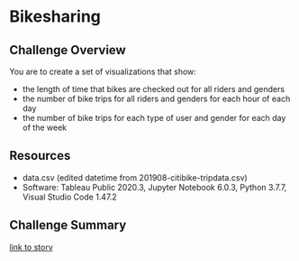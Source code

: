 # Bikesharing

## Challenge Overview
You are to create a set of visualizations that show:
- the length of time that bikes are checked out for all riders and genders
- the number of bike trips for all riders and genders for each hour of each day
- the number of bike trips for each type of user and gender for each day of the week

## Resources
- data.csv (edited datetime from 201908-citibike-tripdata.csv)
- Software: Tableau Public 2020.3, Jupyter Notebook 6.0.3, Python 3.7.7, Visual Studio Code 1.47.2

## Challenge Summary



[link to story]('https://public.tableau.com/views/BikeTripsAnalysisChallenge/BikeTripsAnalysis?:language=en&:retry=yes&:display_count=y&:origin=viz_share_link')